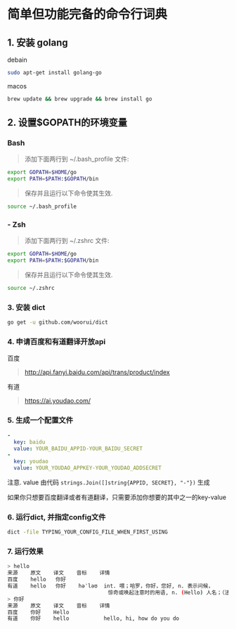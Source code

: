 # 简单但功能完备的命令行词典

## 1. 安装 golang

debain

``` bash
sudo apt-get install golang-go
```

macos

``` bash
brew update && brew upgrade && brew install go
```

## 2. 设置$GOPATH的环境变量

### Bash

> 添加下面两行到 ~/.bash_profile 文件:

``` bash
export GOPATH=$HOME/go
export PATH=$PATH:$GOPATH/bin
```

> 保存并且运行以下命令使其生效.

``` bash
source ~/.bash_profile
```

### - Zsh

> 添加下面两行到 ~/.zshrc 文件:

``` bash
export GOPATH=$HOME/go
export PATH=$PATH:$GOPATH/bin
```

> 保存并且运行以下命令使其生效.

``` bash
source ~/.zshrc
```

### 3. 安装 dict

``` bash
go get -u github.com/woorui/dict
```

### 4. 申请百度和有道翻译开放api

百度

> <http://api.fanyi.baidu.com/api/trans/product/index>

有道

> <https://ai.youdao.com/>

### 5. 生成一个配置文件

``` yaml
-
  key: baidu
  value: YOUR_BAIDU_APPID-YOUR_BAIDU_SECRET
-
  key: youdao
  value: YOUR_YOUDAO_APPKEY-YOUR_YOUDAO_ADDSECRET
```

注意. value 由代码 `strings.Join([]string{APPID, SECRET}, "-"})` 生成

如果你只想要百度翻译或者有道翻译，只需要添加你想要的其中之一的key-value

### 6. 运行dict, 并指定config文件

``` bash
dict -file TYPING_YOUR_CONFIG_FILE_WHEN_FIRST_USING
```

### 7. 运行效果

``` bash
> hello
来源    原文    译文    音标    详情
百度    hello   你好
有道    hello   你好    həˈləʊ  int. 喂；哈罗，你好，您好, n. 表示问候，
                                惊奇或唤起注意时的用语, n. (Hello) 人名；（法）埃洛
> 你好
来源    原文    译文    音标    详情
百度    你好    Hello
有道    你好    hello           hello, hi, how do you do
```
